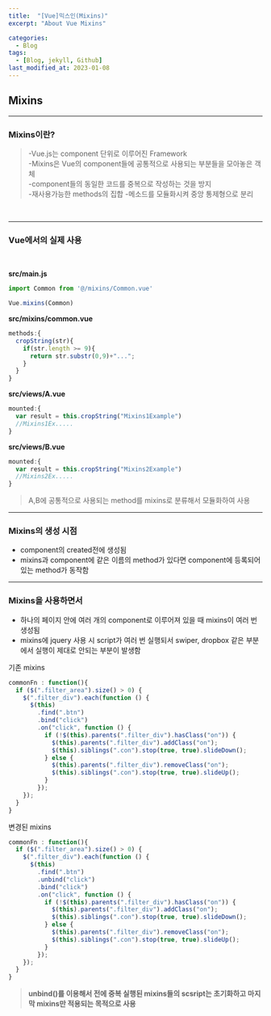```yaml
---
title:  "[Vue]믹스인(Mixins)"
excerpt: "About Vue Mixins"

categories:
  - Blog
tags:
  - [Blog, jekyll, Github]
last_modified_at: 2023-01-08
---
```


## Mixins

---

### Mixins이란?


>-Vue.js는 component 단위로 이루어진 Framework<br />
>-Mixins은 Vue의 component들에 공통적으로 사용되는 부분들을 모아놓은 객체<br />
>-component들의 동일한 코드를 중복으로 작성하는 것을 방지<br />
>-재사용가능한 methods의 집합
>-메소드를 모듈화시켜 중앙 통제형으로 분리

<br />

---


### Vue에서의 실제 사용

<br />

**src/main.js**
```javascript 
import Common from '@/mixins/Common.vue'

Vue.mixins(Common)
```

**src/mixins/common.vue**
```javascript 
methods:{
  cropString(str){
    if(str.length >= 9){
      return str.substr(0,9)+"...";
    }
  }
}
```

**src/views/A.vue**
```javascript 
mounted:{
  var result = this.cropString("Mixins1Example")
  //Mixins1Ex.....
}
```


**src/views/B.vue**
```javascript 
mounted:{
  var result = this.cropString("Mixins2Example")
  //Mixins2Ex.....
}
```
>A,B에 공통적으로 사용되는 method를 mixins로 분류해서 모듈화하여 사용

---

### Mixins의 생성 시점
- component의 created전에 생성됨
- mixins과 component에 같은 이름의 method가 있다면 component에 등록되어 있는 method가 동작함

---

### Mixins을 사용하면서
- 하나의 페이지 안에 여러 개의 component로 이루어져 있을 때 mixins이 여러 번 생성됨
- mixins에 jquery 사용 시 script가 여러 번 실행되서 swiper, dropbox 같은 부분에서 실행이 제대로 안되는 부분이 발생함


기존 mixins
```javascript
commonFn : function(){
  if ($(".filter_area").size() > 0) {
    $(".filter_div").each(function () {
      $(this)
        .find(".btn")
        .bind("click")
        .on("click", function () {
          if (!$(this).parents(".filter_div").hasClass("on")) {
            $(this).parents(".filter_div").addClass("on");
            $(this).siblings(".con").stop(true, true).slideDown();
          } else {
            $(this).parents(".filter_div").removeClass("on");
            $(this).siblings(".con").stop(true, true).slideUp();
          }
        });
    });
  }
}
``` 

변경된 mixins
```javascript
commonFn : function(){
  if ($(".filter_area").size() > 0) {
    $(".filter_div").each(function () {
      $(this)
        .find(".btn")
        .unbind("click")
        .bind("click")
        .on("click", function () {
          if (!$(this).parents(".filter_div").hasClass("on")) {
            $(this).parents(".filter_div").addClass("on");
            $(this).siblings(".con").stop(true, true).slideDown();
          } else {
            $(this).parents(".filter_div").removeClass("on");
            $(this).siblings(".con").stop(true, true).slideUp();
          }
        });
    });
  }
}
```

>**unbind()를 이용해서 전에 중복 실행된 mixins들의 scsript는 초기화하고 마지막 mixins만 적용되는 목적으로 사용**